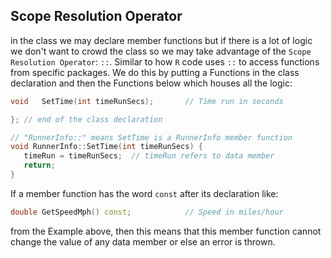 

## Scope Resolution Operator

in the class we may declare member functions but if there is a lot of logic we don't want to crowd the class so we may take advantage of the `Scope Resolution Operator`: `::`. Similar to how `R` code uses `::` to access functions from specific packages. We do this by putting a Functions in the class declaration and then the Functions below which houses all the logic:

```cpp
void   SetTime(int timeRunSecs);       // Time run in seconds

}; // end of the class declaration

// "RunnerInfo::" means SetTime is a RunnerInfo member function
void RunnerInfo::SetTime(int timeRunSecs) {
   timeRun = timeRunSecs;  // timeRun refers to data member
   return;
}
```

If a member function has the word `const` after its declaration like: 

```cpp
double GetSpeedMph() const;            // Speed in miles/hour
```

from the Example above, then this means that this member function cannot change the value of any data member or else an error is thrown.
